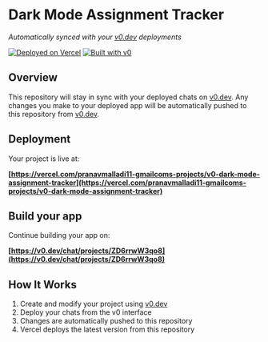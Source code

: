 # Dark Mode Assignment Tracker

*Automatically synced with your [v0.dev](https://v0.dev) deployments*

[![Deployed on Vercel](https://img.shields.io/badge/Deployed%20on-Vercel-black?style=for-the-badge&logo=vercel)](https://vercel.com/pranavmalladi11-gmailcoms-projects/v0-dark-mode-assignment-tracker)
[![Built with v0](https://img.shields.io/badge/Built%20with-v0.dev-black?style=for-the-badge)](https://v0.dev/chat/projects/ZD6rrwW3qo8)

## Overview

This repository will stay in sync with your deployed chats on [v0.dev](https://v0.dev).
Any changes you make to your deployed app will be automatically pushed to this repository from [v0.dev](https://v0.dev).

## Deployment

Your project is live at:

**[https://vercel.com/pranavmalladi11-gmailcoms-projects/v0-dark-mode-assignment-tracker](https://vercel.com/pranavmalladi11-gmailcoms-projects/v0-dark-mode-assignment-tracker)**

## Build your app

Continue building your app on:

**[https://v0.dev/chat/projects/ZD6rrwW3qo8](https://v0.dev/chat/projects/ZD6rrwW3qo8)**

## How It Works

1. Create and modify your project using [v0.dev](https://v0.dev)
2. Deploy your chats from the v0 interface
3. Changes are automatically pushed to this repository
4. Vercel deploys the latest version from this repository
